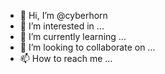 - 👋 Hi, I’m @cyberhorn
- 👀 I’m interested in ...
- 🌱 I’m currently learning ...
- 💞️ I’m looking to collaborate on ...
- 📫 How to reach me ...

<!---
cyberhorn/cyberhorn is a ✨ special ✨ repository because its `README.md` (this file) appears on your GitHub profile.
You can click the Preview link to take a look at your changes.
--->
